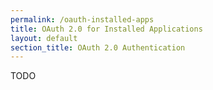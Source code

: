 ```yaml
---
permalink: /oauth-installed-apps
title: OAuth 2.0 for Installed Applications
layout: default
section_title: OAuth 2.0 Authentication
---
```


TODO